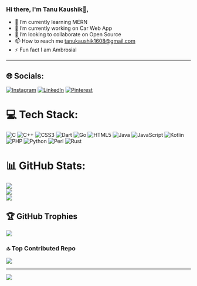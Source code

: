 ### Hi there, I'm Tanu Kaushik👦,
* 🌱 I’m currently learning MERN
* 🔭 I’m currently working on Car Web App
* 💞️ I’m looking to collaborate on Open Source
* 📫 How to reach me tanukaushik1608@gmail.com
* ⚡ Fun fact I am Ambrosial
 <hr>

## 🌐 Socials:
[![Instagram](https://img.shields.io/badge/Instagram-%23E4405F.svg?logo=Instagram&logoColor=white)](https://instagram.com/tkaushik2003) [![LinkedIn](https://img.shields.io/badge/LinkedIn-%230077B5.svg?logo=linkedin&logoColor=white)](https://linkedin.com/in/in/tanu-kaushik-b00862240) [![Pinterest](https://img.shields.io/badge/Pinterest-%23E60023.svg?logo=Pinterest&logoColor=white)](https://pinterest.com/@tannukaushik7822) 

# 💻 Tech Stack:
![C](https://img.shields.io/badge/c-%2300599C.svg?style=for-the-badge&logo=c&logoColor=white) ![C++](https://img.shields.io/badge/c++-%2300599C.svg?style=for-the-badge&logo=c%2B%2B&logoColor=white) ![CSS3](https://img.shields.io/badge/css3-%231572B6.svg?style=for-the-badge&logo=css3&logoColor=white) ![Dart](https://img.shields.io/badge/dart-%230175C2.svg?style=for-the-badge&logo=dart&logoColor=white) ![Go](https://img.shields.io/badge/go-%2300ADD8.svg?style=for-the-badge&logo=go&logoColor=white) ![HTML5](https://img.shields.io/badge/html5-%23E34F26.svg?style=for-the-badge&logo=html5&logoColor=white) ![Java](https://img.shields.io/badge/java-%23ED8B00.svg?style=for-the-badge&logo=java&logoColor=white) ![JavaScript](https://img.shields.io/badge/javascript-%23323330.svg?style=for-the-badge&logo=javascript&logoColor=%23F7DF1E) ![Kotlin](https://img.shields.io/badge/kotlin-%230095D5.svg?style=for-the-badge&logo=kotlin&logoColor=white) ![PHP](https://img.shields.io/badge/php-%23777BB4.svg?style=for-the-badge&logo=php&logoColor=white) ![Python](https://img.shields.io/badge/python-3670A0?style=for-the-badge&logo=python&logoColor=ffdd54) ![Perl](https://img.shields.io/badge/perl-%2339457E.svg?style=for-the-badge&logo=perl&logoColor=white) ![Rust](https://img.shields.io/badge/rust-%23000000.svg?style=for-the-badge&logo=rust&logoColor=white) 

# 📊 GitHub Stats:
![](https://github-readme-stats.vercel.app/api?username=beyound3d&theme=radical&hide_border=false&include_all_commits=true&count_private=true)<br/>
![](https://github-readme-streak-stats.herokuapp.com/?user=beyound3d&theme=radical&hide_border=false)<br/>
![](https://github-readme-stats.vercel.app/api/top-langs/?username=beyound3d&theme=radical&hide_border=false&include_all_commits=true&count_private=true&layout=compact)

## 🏆 GitHub Trophies
![](https://github-profile-trophy.vercel.app/?username=beyound3d&theme=radical&no-frame=false&no-bg=true&margin-w=4)

### 🔝 Top Contributed Repo
![](https://github-contributor-stats.vercel.app/api?username=beyound3d&limit=5&theme=dracula&combine_all_yearly_contributions=true)

---
[![](https://visitcount.itsvg.in/api?id=beyound3d&icon=0&color=0)](https://visitcount.itsvg.in)

<!-- Proudly created with GPRM ( https://gprm.itsvg.in ) -->
